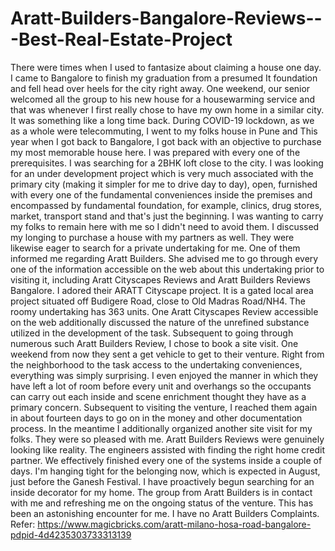 # Aratt-Builders-Bangalore-Reviews---Best-Real-Estate-Project
There were times when I used to fantasize about claiming a house one day. I came to Bangalore to finish my graduation from a presumed It foundation and fell head over heels for the city right away.  One weekend, our senior welcomed all the group to his new house for a housewarming service and that was whenever I first really chose to have my own home in a similar city.  It was something like a long time back. During COVID-19 lockdown, as we as a whole were telecommuting, I went to my folks house in Pune and This year when I got back to Bangalore, I got back with an objective to purchase my most memorable house here.  I was prepared with every one of the prerequisites. I was searching for a 2BHK loft close to the city. I was looking for an under development project which is very much associated with the primary city (making it simpler for me to drive day to day), open, furnished with every one of the fundamental conveniences inside the premises and encompassed by fundamental foundation, for example, clinics, drug stores, market, transport stand and that's just the beginning. I was wanting to carry my folks to remain here with me so I didn't need to avoid them. I discussed my longing to purchase a house with my partners as well. They were likewise eager to search for a private undertaking for me. One of them informed me regarding Aratt Builders. She advised me to go through every one of the information accessible on the web about this undertaking prior to visiting it, including Aratt Cityscapes Reviews and Aratt Builders Reviews Bangalore.  I adored their ARATT Cityscape project. It is a gated local area project situated off Budigere Road, close to Old Madras Road/NH4. The roomy undertaking has 363 units.  One Aratt Cityscapes Review accessible on the web additionally discussed the nature of the unrefined substance utilized in the development of the task.  Subsequent to going through numerous such Aratt Builders Review, I chose to book a site visit. One weekend from now they sent a get vehicle to get to their venture. Right from the neighborhood to the task access to the undertaking conveniences, everything was simply surprising.  I even enjoyed the manner in which they have left a lot of room before every unit and overhangs so the occupants can carry out each inside and scene enrichment thought they have as a primary concern.  Subsequent to visiting the venture, I reached them again in about fourteen days to go on in the money and other documentation process. In the meantime I additionally organized another site visit for my folks. They were so pleased with me.  Aratt Builders Reviews were genuinely looking like reality. The engineers assisted with finding the right home credit partner. We effectively finished every one of the systems inside a couple of days. I'm hanging tight for the belonging now, which is expected in August, just before the Ganesh Festival.  I have proactively begun searching for an inside decorator for my home. The group from Aratt Builders is in contact with me and refreshing me on the ongoing status of the venture. This has been an astonishing encounter for me. I have no Aratt Builders Complaints. Refer: https://www.magicbricks.com/aratt-milano-hosa-road-bangalore-pdpid-4d4235303733313139 
